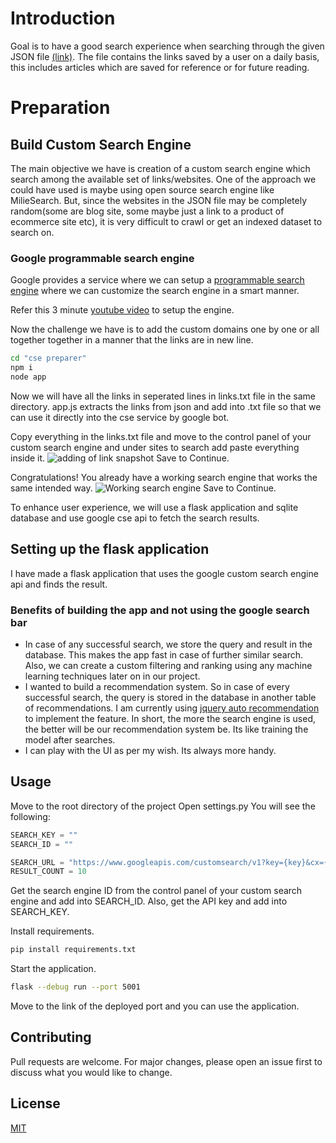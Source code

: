 # Introduction

Goal is to have a good search experience when searching through the given JSON
file [(link)](https://drive.google.com/file/d/1vDhDMA_HiUWz7t9xSVAZ82tZPYJTKqvt/view?usp=sh%20aring). The file contains the links saved by a user on a daily basis,
this includes articles which are saved for reference or for future reading.

# Preparation

## Build Custom Search Engine

The main objective we have is creation of a custom search engine which search among the available set of links/websites. One of the approach we could have used is maybe using open source search engine like MilieSearch. But, since the websites in the JSON file may be completely random(some are blog site, some maybe just a link to a product of ecommerce site etc), it is very difficult to crawl or get an indexed dataset to search on.

### Google programmable search engine

Google provides a service where we can setup a [programmable search engine](https://programmablesearchengine.google.com/about/) where we can customize the search engine in a smart manner.

Refer this 3 minute [youtube video](https://www.youtube.com/watch?v=7avwo2xrbwY) to setup the engine.

Now the challenge we have is to add the custom domains one by one or all together together in a manner that the links are in new line.

```bash
cd "cse preparer"
npm i
node app
```

Now we will have all the links in seperated lines in links.txt file in the same directory. app.js extracts the links from json and add into .txt file so that we can use it directly into the cse service by google bot.

Copy everything in the links.txt file and move to the control panel of your custom search engine and under sites to search add paste everything inside it.
![adding of link snapshot](https://github.com/[username]/[reponame]/blob/[branch]/image.jpg?raw=true)
Save to Continue.

Congratulations! You already have a working search engine that works the same intended way.
![Working search engine](https://github.com/[username]/[reponame]/blob/[branch]/image.jpg?raw=true)
Save to Continue.

To enhance user experience, we will use a flask application and sqlite database and use google cse api to fetch the search results.

## Setting up the flask application

I have made a flask application that uses the google custom search engine api and finds the result.

### Benefits of building the app and not using the google search bar

- In case of any successful search, we store the query and result in the database. This makes the app fast in case of further similar search. Also, we can create a custom filtering and ranking using any machine learning techniques later on in our project.
- I wanted to build a recommendation system. So in case of every successful search, the query is stored in the database in another table of recommendations. I am currently using [jquery auto recommendation](https://www.geeksforgeeks.org/autocomplete-input-suggestion-using-python-and-flask/) to implement the feature.
  In short, the more the search engine is used, the better will be our recommendation system be. Its like training the model after searches.
- I can play with the UI as per my wish. Its always more handy.

## Usage

Move to the root directory of the project
Open settings.py
You will see the following:

```python
SEARCH_KEY = ""
SEARCH_ID = ""

SEARCH_URL = "https://www.googleapis.com/customsearch/v1?key={key}&cx={cx}&q={query}&start={start}&num=10&gl="
RESULT_COUNT = 10

```

Get the search engine ID from the control panel of your custom search engine and add into SEARCH_ID. Also, get the API key and add into SEARCH_KEY.

Install requirements.

```bash
pip install requirements.txt
```

Start the application.

```bash
flask --debug run --port 5001
```

Move to the link of the deployed port and you can use the application.

## Contributing

Pull requests are welcome. For major changes, please open an issue first
to discuss what you would like to change.

## License

[MIT](https://choosealicense.com/licenses/mit/)
